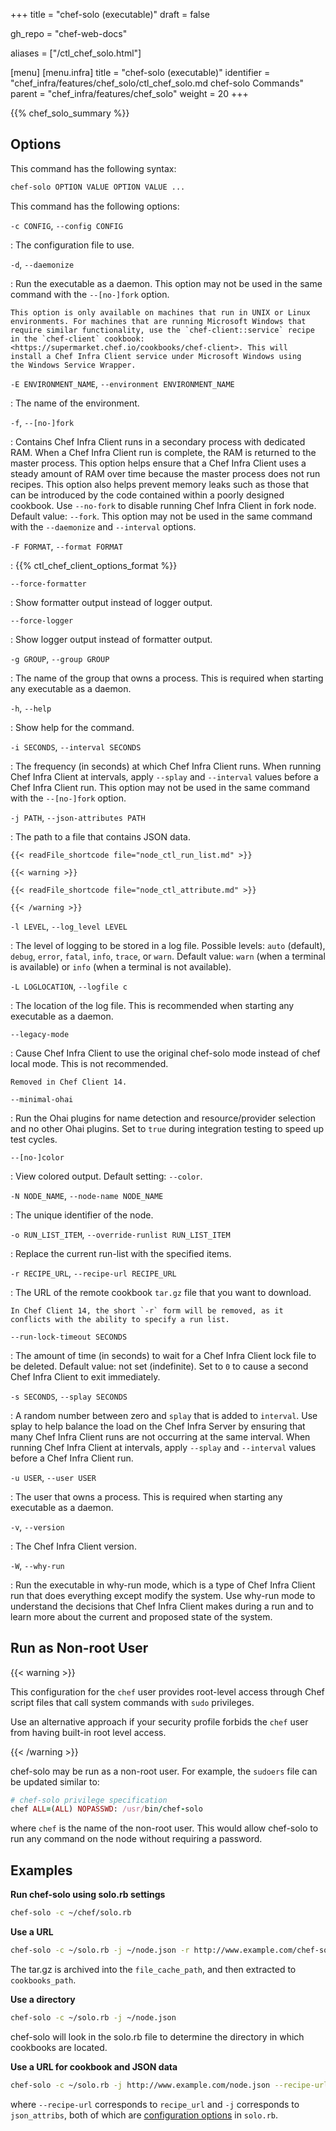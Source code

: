 +++
title = "chef-solo (executable)"
draft = false

gh_repo = "chef-web-docs"

aliases = ["/ctl_chef_solo.html"]

[menu]
  [menu.infra]
    title = "chef-solo (executable)"
    identifier = "chef_infra/features/chef_solo/ctl_chef_solo.md chef-solo Commands"
    parent = "chef_infra/features/chef_solo"
    weight = 20
+++

{{% chef_solo_summary %}}

## Options

This command has the following syntax:

```bash
chef-solo OPTION VALUE OPTION VALUE ...
```

This command has the following options:

`-c CONFIG`, `--config CONFIG`

:   The configuration file to use.

`-d`, `--daemonize`

:   Run the executable as a daemon. This option may not be used in the
    same command with the `--[no-]fork` option.

    This option is only available on machines that run in UNIX or Linux
    environments. For machines that are running Microsoft Windows that
    require similar functionality, use the `chef-client::service` recipe
    in the `chef-client` cookbook:
    <https://supermarket.chef.io/cookbooks/chef-client>. This will
    install a Chef Infra Client service under Microsoft Windows using
    the Windows Service Wrapper.

`-E ENVIRONMENT_NAME`, `--environment ENVIRONMENT_NAME`

:   The name of the environment.

`-f`, `--[no-]fork`

:   Contains Chef Infra Client runs in a secondary process with
    dedicated RAM. When a Chef Infra Client run is complete, the RAM is
    returned to the master process. This option helps ensure that a Chef
    Infra Client uses a steady amount of RAM over time because the
    master process does not run recipes. This option also helps prevent
    memory leaks such as those that can be introduced by the code
    contained within a poorly designed cookbook. Use `--no-fork` to
    disable running Chef Infra Client in fork node. Default value:
    `--fork`. This option may not be used in the same command with the
    `--daemonize` and `--interval` options.

`-F FORMAT`, `--format FORMAT`

:   {{% ctl_chef_client_options_format %}}

`--force-formatter`

:   Show formatter output instead of logger output.

`--force-logger`

:   Show logger output instead of formatter output.

`-g GROUP`, `--group GROUP`

:   The name of the group that owns a process. This is required when
    starting any executable as a daemon.

`-h`, `--help`

:   Show help for the command.

`-i SECONDS`, `--interval SECONDS`

:   The frequency (in seconds) at which Chef Infra Client runs. When
    running Chef Infra Client at intervals, apply `--splay` and
    `--interval` values before a Chef Infra Client run. This option may
    not be used in the same command with the `--[no-]fork` option.

`-j PATH`, `--json-attributes PATH`

:   The path to a file that contains JSON data.

    {{< readFile_shortcode file="node_ctl_run_list.md" >}}

    {{< warning >}}

    {{< readFile_shortcode file="node_ctl_attribute.md" >}}

    {{< /warning >}}

`-l LEVEL`, `--log_level LEVEL`

:   The level of logging to be stored in a log file. Possible levels:
    `auto` (default), `debug`, `error`, `fatal`, `info`, `trace`, or `warn`.
    Default value: `warn` (when a terminal is available) or `info` (when
    a terminal is not available).

`-L LOGLOCATION`, `--logfile c`

:   The location of the log file. This is recommended when starting any
    executable as a daemon.

`--legacy-mode`

:   Cause Chef Infra Client to use the original chef-solo mode instead
    of chef local mode. This is not recommended.

    Removed in Chef Client 14.

`--minimal-ohai`

:   Run the Ohai plugins for name detection and resource/provider
    selection and no other Ohai plugins. Set to `true` during
    integration testing to speed up test cycles.

`--[no-]color`

:   View colored output. Default setting: `--color`.

`-N NODE_NAME`, `--node-name NODE_NAME`

:   The unique identifier of the node.

`-o RUN_LIST_ITEM`, `--override-runlist RUN_LIST_ITEM`

:   Replace the current run-list with the specified items.

`-r RECIPE_URL`, `--recipe-url RECIPE_URL`

:   The URL of the remote cookbook `tar.gz` file that you want to
    download.

    In Chef Client 14, the short `-r` form will be removed, as it
    conflicts with the ability to specify a run list.

`--run-lock-timeout SECONDS`

:   The amount of time (in seconds) to wait for a Chef Infra Client lock
    file to be deleted. Default value: not set (indefinite). Set to `0`
    to cause a second Chef Infra Client to exit immediately.

`-s SECONDS`, `--splay SECONDS`

:   A random number between zero and `splay` that is added to
    `interval`. Use splay to help balance the load on the Chef Infra
    Server by ensuring that many Chef Infra Client runs are not
    occurring at the same interval. When running Chef Infra Client at
    intervals, apply `--splay` and `--interval` values before a Chef
    Infra Client run.

`-u USER`, `--user USER`

:   The user that owns a process. This is required when starting any
    executable as a daemon.

`-v`, `--version`

:   The Chef Infra Client version.

`-W`, `--why-run`

:   Run the executable in why-run mode, which is a type of Chef Infra
    Client run that does everything except modify the system. Use
    why-run mode to understand the decisions that Chef Infra Client
    makes during a run and to learn more about the current and proposed
    state of the system.

## Run as Non-root User

{{< warning >}}

This configuration for the `chef` user provides root-level access through Chef script files that call system commands with `sudo` privileges.

Use an alternative approach if your security profile forbids the `chef` user from having built-in root level access.

{{< /warning >}}

chef-solo may be run as a non-root user. For example, the `sudoers` file
can be updated similar to:

```ruby
# chef-solo privilege specification
chef ALL=(ALL) NOPASSWD: /usr/bin/chef-solo
```

where `chef` is the name of the non-root user. This would allow
chef-solo to run any command on the node without requiring a password.

## Examples

**Run chef-solo using solo.rb settings**

```bash
chef-solo -c ~/chef/solo.rb
```

**Use a URL**

```bash
chef-solo -c ~/solo.rb -j ~/node.json -r http://www.example.com/chef-solo.tar.gz
```

The tar.gz is archived into the `file_cache_path`, and then extracted to
`cookbooks_path`.

**Use a directory**

```bash
chef-solo -c ~/solo.rb -j ~/node.json
```

chef-solo will look in the solo.rb file to determine the directory in
which cookbooks are located.

**Use a URL for cookbook and JSON data**

```bash
chef-solo -c ~/solo.rb -j http://www.example.com/node.json --recipe-url http://www.example.com/chef-solo.tar.gz
```

where `--recipe-url` corresponds to `recipe_url` and `-j` corresponds to
`json_attribs`, both of which are [configuration
options](/config_rb_solo/) in `solo.rb`.
